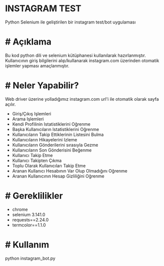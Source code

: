 # INSTAGRAM TEST 
Python Selenium ile geliştirilen bir instagram test/bot uygulaması


# # Açıklama
Bu kod python dili ve selenium kütüphanesi kullanılarak hazırlanmıştır.
Kullanıcının giriş bilgilerini alıp/kullanarak instagram.com üzerinden otomatik işlemler yapması amaçlanmıştır.

# # Neler Yapabilir?
Web driver üzerine yolladığımız instagram.com url'i ile otomatik olarak sayfa açılır.

- Giriş/Çıkış Işlemleri
- Arama Işlemleri
- Kendi Profilinin Istatistiklerini Oğrenme
- Başka Kullanıcıların Istatistiklerini Oğrenme
- Kullanıcıların Takip Ettiklerinin Listesini Bulma
- Kullanıcıların Hikayelerini Izleme
- Kullanıcıların Gönderilerini sırasıyla Gezme 
- Kullanıcıların Son Gönderisini Beğenme
- Kullanıcı Takip Etme
- Kullanıcı Takipten Çıkma
- Toplu Olarak Kullanıcıları Takip Etme
- Aranan Kullanıcı Hesabının Var Olup Olmadığını Oğrenme 
- Aranan Kullanıcının Hesap Gizliliğini Oğrenme

# # Gereklilikler

- chrome
- selenium 3.141.0
- requests==2.24.0
- termcolor==1.1.0

# # Kullanım

python instagram_bot.py
